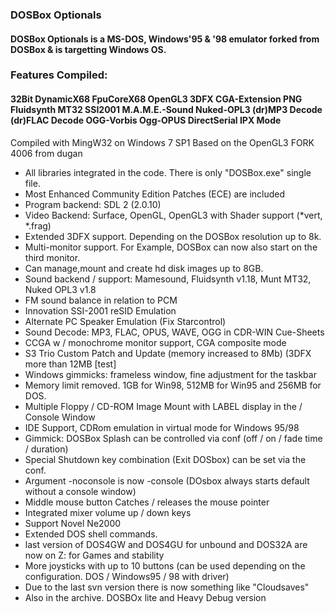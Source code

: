 ### DOSBox Optionals
#### DOSBox Optionals is a MS-DOS, Windows'95 & '98 emulator forked from DOSBox & is targetting Windows OS.

### Features Compiled:
#### 32Bit DynamicX68 FpuCoreX68 OpenGL3 3DFX CGA-Extension PNG Fluidsynth MT32 SSI2001 M.A.M.E.-Sound Nuked-OPL3 (dr)MP3 Decode (dr)FLAC Decode OGG-Vorbis Ogg-OPUS DirectSerial IPX Mode

Compiled with MingW32 on Windows 7 SP1
Based on the OpenGL3 FORK 4006 from dugan

* All libraries integrated in the code. There is only "DOSBox.exe" single file.
* Most Enhanced Community Edition Patches (ECE) are included
* Program backend: SDL 2 (2.0.10)
* Video Backend: Surface, OpenGL, OpenGL3 with Shader support (*vert, *.frag)
* Extended 3DFX support. Depending on the DOSBox resolution up to 8k.
* Multi-monitor support. For Example, DOSBox can now also start on the third monitor.
* Can manage,mount and create hd disk images up to 8GB.
* Sound backend / support: Mamesound, Fluidsynth v1.18, Munt MT32, Nuked OPL3 v1.8
* FM sound balance in relation to PCM
* Innovation SSI-2001 reSID Emulation
* Alternate PC Speaker Emulation (Fix Starcontrol)
* Sound Decode: MP3, FLAC, OPUS, WAVE, OGG in CDR-WIN Cue-Sheets
* CCGA w / monochrome monitor support, CGA composite mode
* S3 Trio Custom Patch and Update (memory increased to 8Mb) (3DFX more than 12MB [test]
* Windows gimmicks: frameless window, fine adjustment for the taskbar
* Memory limit removed. 1GB for Win98, 512MB for Win95 and 256MB for DOS.
* Multiple Floppy / CD-ROM Image Mount with LABEL display in the / Console Window
* IDE Support, CDRom emulation in virtual mode for Windows 95/98
* Gimmick: DOSBox Splash can be controlled via conf (off / on / fade time / duration)
* Special Shutdown key combination (Exit DOSbox) can be set via the conf.
* Argument -noconsole is now -console (DOsbox always starts default without a console window)
* Middle mouse button Catches / releases the mouse pointer
* Integrated mixer volume up / down keys
* Support Novel Ne2000
* Extended DOS shell commands.
* last version of DOS4GW and DOS4GU for unbound and DOS32A are now on Z: for Games and stability
* More joysticks with up to 10 buttons (can be used depending on the configuration. DOS / Windows95 / 98 with driver)
* Due to the last svn version there is now something like "Cloudsaves"
* Also in the archive. DOSBOx lite and Heavy Debug version

